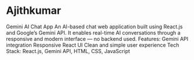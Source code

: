 # Ajithkumar
Gemini AI Chat App An AI-based chat web application built using React.js and Google’s Gemini API. It enables real-time AI conversations through a responsive and modern interface — no backend used.  Features:  Gemini API integration  Responsive React UI  Clean and simple user experience  Tech Stack: React.js, Gemini API, HTML, CSS, JavaScript
